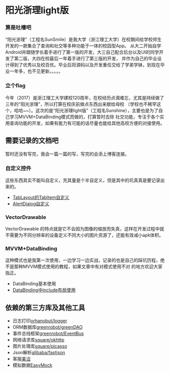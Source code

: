 # 阳光浙理light版


### 算是吐槽吧
“阳光浙理”（工程名SunSmile）是我大学（浙江理工大学）在校期间给学校师生开发的一款集合了查询和社交等多种功能于一体的校园型App。
从大二开始自学Android并跟随学长着手进行了第一版的开发，大三自己配合后台以及UI的同学开发了第二版，大四在校最后一年着手进行了第三版的开发，
并作为自己的毕业设计得到了优秀以及校百优。毕业后将源码以及开发重任交给了学弟学妹，到现在毕业一年多，也不见更新。。。。。

### 立个flag
今年（2017）是浙江理工大学建校120周年，在校经历点滴难忘，尤其是持续做了三年的“阳光浙理”，所以打算在校庆前做点东西出来献给母校
（学校也不稀罕这个，哈哈~~）。这次的是“阳光浙理light版”（工程名Sunshine），主要也是为了自己学习MVVM+DataBinding模式而做的，打算暂时去除
社交功能，专注于各个实用查询功能的开发，如果有能力有可能的话尽量也能给其他高校方便的对接使用。

## 需要记录的文档吧
暂时还没有写完，我会一篇一篇的写，写完的会添上博客连接。
### 自定义控件
这些东西其实不能叫自定义，充其量是个半自定义，但是其中的坑真真是要记录出来的。  
* [TabLayout的TabItem自定义][1]
* [AlertDialog自定义][2]

### VectorDrawable
VectorDrawable 的特点就是它不会因为图像的缩放而失真，这样在开发过程中就不需要为不同分辨率的设备定义不同大小的图片资源了，还能有效减小apk体积。

### MVVM+DataBinding
这种模式也是我第一次使用，一边学习一边实战，记录的也是自己的踩坑历程，绝不是那种MVVM模式使用的教程，如果文章中有对模式使用不对
的地方欢迎大家指正。
* DataBinding基本使用
* [DataBinding中include布局使用][5]

## 依赖的第三方库及其他工具
* 日志打印[orhanobut/logger](https://github.com/orhanobut/logger)
* ORM数据库[greenrobot/greenDAO](https://github.com/greenrobot/greenDAO)
* 事件总线框架[greenrobot/EventBus](https://github.com/greenrobot/EventBus)
* 网络请求库[square/okhttp](https://github.com/square/okhttp)
* 图片处理库[square/picasso](https://github.com/square/picasso)
* Json解析[alibaba/fastjson](https://github.com/alibaba/fastjson)
* 客服[美洽](https://meiqia.com/)  
* 模拟数据[EasyMock](https://github.com/easy-mock/easy-mock)
  
  
[1]: http://blog.csdn.net/u010976213/article/details/77712180
[2]: http://blog.csdn.net/u010976213/article/details/77715311
[5]: http://blog.csdn.net/u010976213/article/details/77746315



